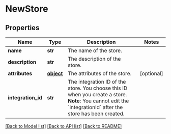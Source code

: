 # NewStore

## Properties
Name | Type | Description | Notes
------------ | ------------- | ------------- | -------------
**name** | **str** | The name of the store. | 
**description** | **str** | The description of the store. | 
**attributes** | [**object**](.md) | The attributes of the store. | [optional] 
**integration_id** | **str** | The integration ID of the store. You choose this ID when you create a store.  **Note**: You cannot edit the &#x60;integrationId&#x60; after the store has been created.  | 

[[Back to Model list]](../README.md#documentation-for-models) [[Back to API list]](../README.md#documentation-for-api-endpoints) [[Back to README]](../README.md)


